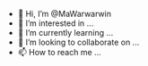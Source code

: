 - 👋 Hi, I’m @MaWarwarwin
- 👀 I’m interested in ...
- 🌱 I’m currently learning ...
- 💞️ I’m looking to collaborate on ...
- 📫 How to reach me ...

<!---
MaWarwarwin/MaWarwarwin is a ✨ special ✨ repository because its `README.md` (this file) appears on your GitHub profile.
You can click the Preview link to take a look at your changes.
--->
